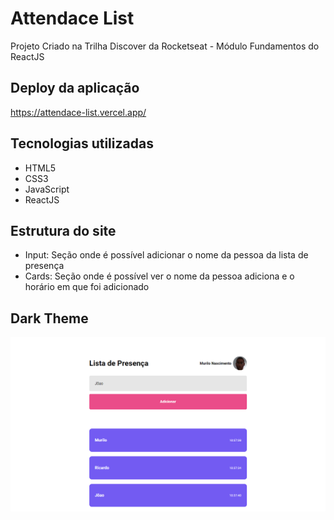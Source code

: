 # Attendace List

Projeto Criado na Trilha Discover da Rocketseat - Módulo Fundamentos do ReactJS
## Deploy da aplicação

https://attendace-list.vercel.app/

## Tecnologias utilizadas

+ HTML5
+ CSS3
+ JavaScript
+ ReactJS

## Estrutura do site

+ Input: Seção onde é possível adicionar o nome da pessoa da lista de presença
+ Cards: Seção onde é possível ver o nome da pessoa adiciona e o horário em que foi adicionado


## Dark Theme

<img src=".github/project.png">
